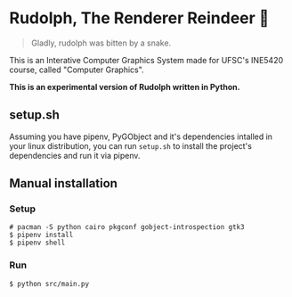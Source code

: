 # Rudolph, The Renderer Reindeer :deer:
> Gladly, rudolph was bitten by a snake.

This is an Interative Computer Graphics System made for UFSC's INE5420 course, called "Computer Graphics".

**This is an experimental version of Rudolph written in Python.**

## setup.sh
Assuming you have pipenv, PyGObject and it's dependencies intalled in your linux distribution, you can run `setup.sh` to install the project's dependencies and run it via pipenv.

## Manual installation
### Setup
```
# pacman -S python cairo pkgconf gobject-introspection gtk3
$ pipenv install
$ pipenv shell
```


### Run
```
$ python src/main.py
```
